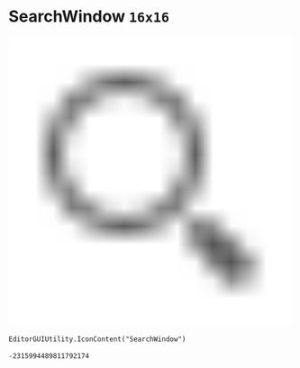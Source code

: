 # SearchWindow `16x16`
<img src="/img/SearchWindow.png" width=512 height=512>

``` CSharp
EditorGUIUtility.IconContent("SearchWindow")
```
```
-2315994489811792174
```

